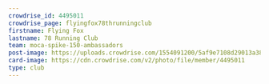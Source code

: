 ```yaml
---
crowdrise_id: 4495011
crowdrise_page: flyingfox78thrunningclub
firstname: Flying Fox
lastname: 78 Running Club
team: moca-spike-150-ambassadors
post-image: https://uploads.crowdrise.com/1554091200/5af9e7108d29013a389df242703475d9.jpg
card-image: https://cdn.crowdrise.com/v2/photo/file/member/4495011
type: club
---
```

